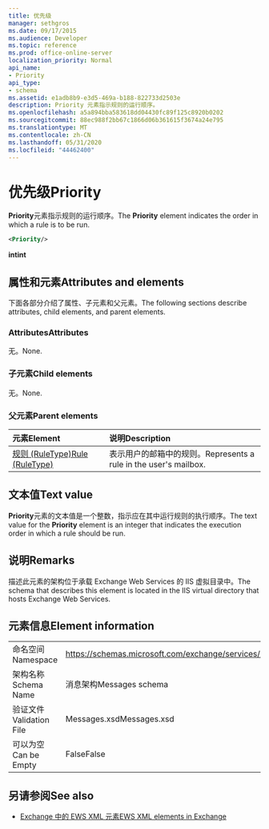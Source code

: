 ```yaml
---
title: 优先级
manager: sethgros
ms.date: 09/17/2015
ms.audience: Developer
ms.topic: reference
ms.prod: office-online-server
localization_priority: Normal
api_name:
- Priority
api_type:
- schema
ms.assetid: e1adb8b9-e3d5-469a-b188-822733d2503e
description: Priority 元素指示规则的运行顺序。
ms.openlocfilehash: a5a894bba583618dd04430fc89f125c8920b0202
ms.sourcegitcommit: 88ec988f2bb67c1866d06b361615f3674a24e795
ms.translationtype: MT
ms.contentlocale: zh-CN
ms.lasthandoff: 05/31/2020
ms.locfileid: "44462400"
---
```

# <a name="priority"></a><span data-ttu-id="e7168-103">优先级</span><span class="sxs-lookup"><span data-stu-id="e7168-103">Priority</span></span>

<span data-ttu-id="e7168-104">**Priority**元素指示规则的运行顺序。</span><span class="sxs-lookup"><span data-stu-id="e7168-104">The **Priority** element indicates the order in which a rule is to be run.</span></span> 
  
```XML
<Priority/>
```

 <span data-ttu-id="e7168-105">**int**</span><span class="sxs-lookup"><span data-stu-id="e7168-105">**int**</span></span>
## <a name="attributes-and-elements"></a><span data-ttu-id="e7168-106">属性和元素</span><span class="sxs-lookup"><span data-stu-id="e7168-106">Attributes and elements</span></span>

<span data-ttu-id="e7168-107">下面各部分介绍了属性、子元素和父元素。</span><span class="sxs-lookup"><span data-stu-id="e7168-107">The following sections describe attributes, child elements, and parent elements.</span></span>
  
### <a name="attributes"></a><span data-ttu-id="e7168-108">Attributes</span><span class="sxs-lookup"><span data-stu-id="e7168-108">Attributes</span></span>

<span data-ttu-id="e7168-109">无。</span><span class="sxs-lookup"><span data-stu-id="e7168-109">None.</span></span>
  
### <a name="child-elements"></a><span data-ttu-id="e7168-110">子元素</span><span class="sxs-lookup"><span data-stu-id="e7168-110">Child elements</span></span>

<span data-ttu-id="e7168-111">无。</span><span class="sxs-lookup"><span data-stu-id="e7168-111">None.</span></span>
  
### <a name="parent-elements"></a><span data-ttu-id="e7168-112">父元素</span><span class="sxs-lookup"><span data-stu-id="e7168-112">Parent elements</span></span>

|<span data-ttu-id="e7168-113">**元素**</span><span class="sxs-lookup"><span data-stu-id="e7168-113">**Element**</span></span>|<span data-ttu-id="e7168-114">**说明**</span><span class="sxs-lookup"><span data-stu-id="e7168-114">**Description**</span></span>|
|:-----|:-----|
|[<span data-ttu-id="e7168-115">规则 (RuleType)</span><span class="sxs-lookup"><span data-stu-id="e7168-115">Rule (RuleType)</span></span>](rule-ruletype.md) <br/> |<span data-ttu-id="e7168-116">表示用户的邮箱中的规则。</span><span class="sxs-lookup"><span data-stu-id="e7168-116">Represents a rule in the user's mailbox.</span></span>  <br/> |
   
## <a name="text-value"></a><span data-ttu-id="e7168-117">文本值</span><span class="sxs-lookup"><span data-stu-id="e7168-117">Text value</span></span>

<span data-ttu-id="e7168-118">**Priority**元素的文本值是一个整数，指示应在其中运行规则的执行顺序。</span><span class="sxs-lookup"><span data-stu-id="e7168-118">The text value for the **Priority** element is an integer that indicates the execution order in which a rule should be run.</span></span> 
  
## <a name="remarks"></a><span data-ttu-id="e7168-119">说明</span><span class="sxs-lookup"><span data-stu-id="e7168-119">Remarks</span></span>

<span data-ttu-id="e7168-120">描述此元素的架构位于承载 Exchange Web Services 的 IIS 虚拟目录中。</span><span class="sxs-lookup"><span data-stu-id="e7168-120">The schema that describes this element is located in the IIS virtual directory that hosts Exchange Web Services.</span></span>
  
## <a name="element-information"></a><span data-ttu-id="e7168-121">元素信息</span><span class="sxs-lookup"><span data-stu-id="e7168-121">Element information</span></span>

|||
|:-----|:-----|
|<span data-ttu-id="e7168-122">命名空间</span><span class="sxs-lookup"><span data-stu-id="e7168-122">Namespace</span></span>  <br/> |https://schemas.microsoft.com/exchange/services/2006/messages  <br/> |
|<span data-ttu-id="e7168-123">架构名称</span><span class="sxs-lookup"><span data-stu-id="e7168-123">Schema Name</span></span>  <br/> |<span data-ttu-id="e7168-124">消息架构</span><span class="sxs-lookup"><span data-stu-id="e7168-124">Messages schema</span></span>  <br/> |
|<span data-ttu-id="e7168-125">验证文件</span><span class="sxs-lookup"><span data-stu-id="e7168-125">Validation File</span></span>  <br/> |<span data-ttu-id="e7168-126">Messages.xsd</span><span class="sxs-lookup"><span data-stu-id="e7168-126">Messages.xsd</span></span>  <br/> |
|<span data-ttu-id="e7168-127">可以为空</span><span class="sxs-lookup"><span data-stu-id="e7168-127">Can be Empty</span></span>  <br/> |<span data-ttu-id="e7168-128">False</span><span class="sxs-lookup"><span data-stu-id="e7168-128">False</span></span>  <br/> |
   
## <a name="see-also"></a><span data-ttu-id="e7168-129">另请参阅</span><span class="sxs-lookup"><span data-stu-id="e7168-129">See also</span></span>



- [<span data-ttu-id="e7168-130">Exchange 中的 EWS XML 元素</span><span class="sxs-lookup"><span data-stu-id="e7168-130">EWS XML elements in Exchange</span></span>](ews-xml-elements-in-exchange.md)

